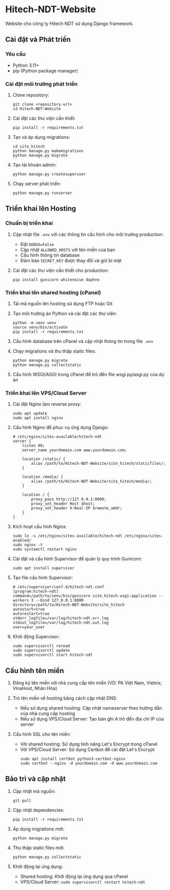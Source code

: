 # Hitech-NDT-Website

Website cho công ty Hitech NDT sử dụng Django framework.

## Cài đặt và Phát triển

### Yêu cầu

- Python 3.11+
- pip (Python package manager)

### Cài đặt môi trường phát triển

1. Clone repository:
   ```
   git clone <repository-url>
   cd Hitech-NDT-Website
   ```

2. Cài đặt các thư viện cần thiết:
   ```
   pip install -r requirements.txt
   ```

3. Tạo và áp dụng migrations:
   ```
   cd site_hitech
   python manage.py makemigrations
   python manage.py migrate
   ```

4. Tạo tài khoản admin:
   ```
   python manage.py createsuperuser
   ```

5. Chạy server phát triển:
   ```
   python manage.py runserver
   ```

## Triển khai lên Hosting

### Chuẩn bị triển khai

1. Cập nhật file `.env` với các thông tin cấu hình cho môi trường production:
   - Đặt `DEBUG=False`
   - Cập nhật `ALLOWED_HOSTS` với tên miền của bạn
   - Cấu hình thông tin database
   - Đảm bảo `SECRET_KEY` được thay đổi và giữ bí mật

2. Cài đặt các thư viện cần thiết cho production:
   ```
   pip install gunicorn whitenoise daphne
   ```

### Triển khai lên shared hosting (cPanel)

1. Tải mã nguồn lên hosting sử dụng FTP hoặc Git

2. Tạo môi trường ảo Python và cài đặt các thư viện:
   ```
   python -m venv venv
   source venv/bin/activate
   pip install -r requirements.txt
   ```

3. Cấu hình database trên cPanel và cập nhật thông tin trong file `.env`

4. Chạy migrations và thu thập static files:
   ```
   python manage.py migrate
   python manage.py collectstatic
   ```

5. Cấu hình WSGI/ASGI trong cPanel để trỏ đến file wsgi.py/asgi.py của dự án

### Triển khai lên VPS/Cloud Server

1. Cài đặt Nginx làm reverse proxy:
   ```
   sudo apt update
   sudo apt install nginx
   ```

2. Cấu hình Nginx để phục vụ ứng dụng Django:
   ```
   # /etc/nginx/sites-available/hitech-ndt
   server {
       listen 80;
       server_name yourdomain.com www.yourdomain.com;

       location /static/ {
           alias /path/to/Hitech-NDT-Website/site_hitech/staticfiles/;
       }

       location /media/ {
           alias /path/to/Hitech-NDT-Website/site_hitech/media/;
       }

       location / {
           proxy_pass http://127.0.0.1:8000;
           proxy_set_header Host $host;
           proxy_set_header X-Real-IP $remote_addr;
       }
   }
   ```

3. Kích hoạt cấu hình Nginx:
   ```
   sudo ln -s /etc/nginx/sites-available/hitech-ndt /etc/nginx/sites-enabled/
   sudo nginx -t
   sudo systemctl restart nginx
   ```

4. Cài đặt và cấu hình Supervisor để quản lý quy trình Gunicorn:
   ```
   sudo apt install supervisor
   ```

5. Tạo file cấu hình Supervisor:
   ```
   # /etc/supervisor/conf.d/hitech-ndt.conf
   [program:hitech-ndt]
   command=/path/to/venv/bin/gunicorn site_hitech.wsgi:application --workers 3 --bind 127.0.0.1:8000
   directory=/path/to/Hitech-NDT-Website/site_hitech
   autostart=true
   autorestart=true
   stderr_logfile=/var/log/hitech-ndt.err.log
   stdout_logfile=/var/log/hitech-ndt.out.log
   user=your_user
   ```

6. Khởi động Supervisor:
   ```
   sudo supervisorctl reread
   sudo supervisorctl update
   sudo supervisorctl start hitech-ndt
   ```

## Cấu hình tên miền

1. Đăng ký tên miền với nhà cung cấp tên miền (VD: PA Việt Nam, Vietnix, VinaHost, Nhân Hòa)

2. Trỏ tên miền về hosting bằng cách cập nhật DNS:
   - Nếu sử dụng shared hosting: Cập nhật nameserver theo hướng dẫn của nhà cung cấp hosting
   - Nếu sử dụng VPS/Cloud Server: Tạo bản ghi A trỏ đến địa chỉ IP của server

3. Cấu hình SSL cho tên miền:
   - Với shared hosting: Sử dụng tính năng Let's Encrypt trong cPanel
   - Với VPS/Cloud Server: Sử dụng Certbot để cài đặt Let's Encrypt
     ```
     sudo apt install certbot python3-certbot-nginx
     sudo certbot --nginx -d yourdomain.com -d www.yourdomain.com
     ```

## Bảo trì và cập nhật

1. Cập nhật mã nguồn:
   ```
   git pull
   ```

2. Cập nhật dependencies:
   ```
   pip install -r requirements.txt
   ```

3. Áp dụng migrations mới:
   ```
   python manage.py migrate
   ```

4. Thu thập static files mới:
   ```
   python manage.py collectstatic
   ```

5. Khởi động lại ứng dụng:
   - Shared hosting: Khởi động lại ứng dụng qua cPanel
   - VPS/Cloud Server: `sudo supervisorctl restart hitech-ndt`